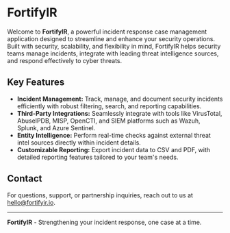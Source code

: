 # FortifyIR

Welcome to **FortifyIR**, a powerful incident response case management application designed to streamline and enhance your security operations. Built with security, scalability, and flexibility in mind, FortifyIR helps security teams manage incidents, integrate with leading threat intelligence sources, and respond effectively to cyber threats.

## Key Features

- **Incident Management:** Track, manage, and document security incidents efficiently with robust filtering, search, and reporting capabilities.
- **Third-Party Integrations:** Seamlessly integrate with tools like VirusTotal, AbuseIPDB, MISP, OpenCTI, and SIEM platforms such as Wazuh, Splunk, and Azure Sentinel.
- **Entity Intelligence:** Perform real-time checks against external threat intel sources directly within incident details.
- **Customizable Reporting:** Export incident data to CSV and PDF, with detailed reporting features tailored to your team's needs.

## Contact

For questions, support, or partnership inquiries, reach out to us at [hello@fortifyir.io](mailto:hello@fortifyir.io).

---

**FortifyIR** - Strengthening your incident response, one case at a time.

